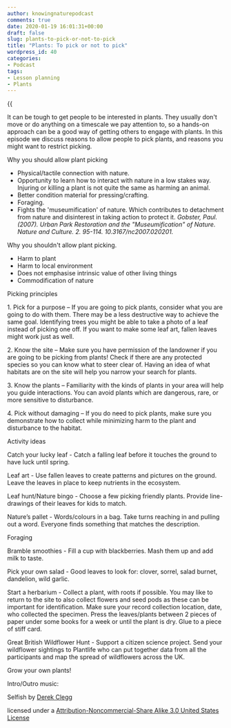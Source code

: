```yaml
---
author: knowingnaturepodcast
comments: true
date: 2020-01-19 16:01:31+00:00
draft: false
slug: plants-to-pick-or-not-to-pick
title: "Plants: To pick or not to pick"
wordpress_id: 40
categories:
- Podcast
tags:
- Lesson planning
- Plants
---
```


{{<audio src="https://knowingnature.podbean.com/mf/play/wxvtpq/Episode_2_-_Pick_or_not_to_pick.mp3" >}}

It can be tough to get people to be interested in plants. They usually don't
move or do anything on a timescale we pay attention to, so a hands-on approach
can be a good way of getting others to engage with plants. In this episode we
discuss reasons to allow people to pick plants, and reasons you might want to
restrict picking.

Why you should allow plant picking

  * Physical/tactile connection with nature.
  * Opportunity to learn how to interact with nature in a low stakes way. Injuring or killing a plant is not quite the same as harming an animal.
  * Better condition material for pressing/crafting.
  * Foraging.
  * Fights the 'museumification' of nature. Which contributes to detachment from nature and disinterest in taking action to protect it. _Gobster, Paul. (2007). Urban Park Restoration and the "Museumification" of Nature. Nature and Culture. 2. 95-114. 10.3167/nc2007.020201._

Why you shouldn't allow plant picking.

  * Harm to plant
  * Harm to local environment
  * Does not emphasise intrinsic value of other living things
  * Commodification of nature

Picking principles

1\. Pick for a purpose – If you are going to pick plants, consider what you
are going to do with them. There may be a less destructive way to achieve the
same goal. Identifying trees you might be able to take a photo of a leaf
instead of picking one off. If you want to make some leaf art, fallen leaves
might work just as well.

2\.     Know the site – Make sure you have permission of the landowner if you
are going to be picking from plants! Check if there are any protected species
so you can know what to steer clear of. Having an idea of what habitats are on
the site will help you narrow your search for plants.

3\.     Know the plants – Familiarity with the kinds of plants in your area
will help you guide interactions. You can avoid plants which are dangerous,
rare, or more sensitive to disturbance.

4\.     Pick without damaging – If you do need to pick plants, make sure you
demonstrate how to collect while minimizing harm to the plant and disturbance
to the habitat.

Activity ideas

Catch your lucky leaf \- Catch a falling leaf before it touches the ground to
have luck until spring.

Leaf art \- Use fallen leaves to create patterns and pictures on the ground.
Leave the leaves in place to keep nutrients in the ecosystem.

Leaf hunt/Nature bingo \- Choose a few picking friendly plants. Provide line-
drawings of their leaves for kids to match.

Nature’s pallet \- Words/colours in a bag. Take turns reaching in and pulling
out a word. Everyone finds something that matches the description.

Foraging

Bramble smoothies - Fill a cup with blackberries. Mash them up and add milk to
taste.

Pick your own salad - Good leaves to look for: clover, sorrel, salad burnet,
dandelion, wild garlic.

Start a herbarium \- Collect a plant, with roots if possible. You may like to
return to the site to also collect flowers and seed pods as these can be
important for identification. Make sure your record collection location, date,
who collected the specimen. Press the leaves/plants between 2 pieces of paper
under some books for a week or until the plant is dry. Glue to a piece of
stiff card.

Great British Wildflower Hunt \- Support a citizen science project. Send your
wildflower sightings to Plantlife who can put together data from all the
participants and map the spread of wildflowers across the UK.

Grow your own plants!

Intro/Outro music:

Selfish by [Derek Clegg](http://freemusicarchive.org/music/Derek_Clegg/)

licensed under a [Attribution-Noncommercial-Share Alike 3.0 United States License](http://creativecommons.org/licenses/by-nc-sa/3.0/us/)

